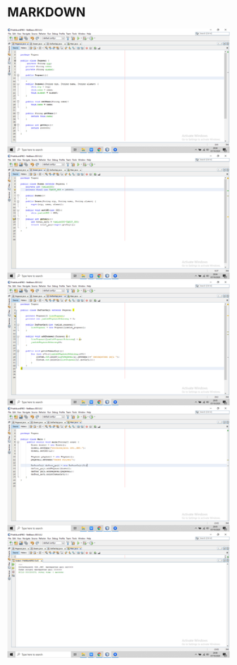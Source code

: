 # MARKDOWN

<img src="./Classpegawai.png" />

<img src="./Classdosen.png" />

<img src="./ClassDaftargaji.png" />

<img src="./ClassMain.png" />

<img src="./Output.png" />
